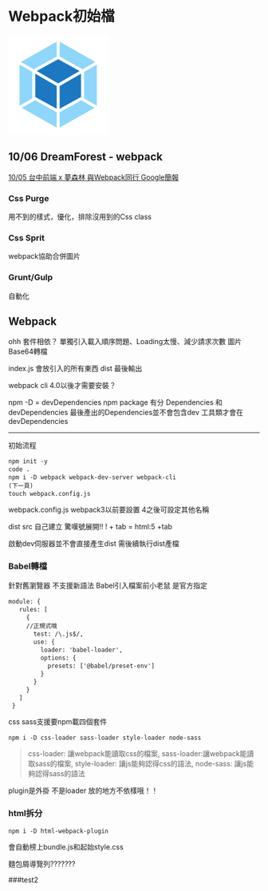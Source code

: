 Webpack初始檔
===
 <img width="200" height="200" src="webpack-logo.png">
 
## 10/06 DreamForest - webpack
[10/05 台中前端 x 夢森林 與Webpack同行 Google簡報](https://docs.google.com/presentation/d/1SZe9LyKxekhsYxvgW5pmlVm1Fv83huWyV6eYeAFMsLo/edit#slide=id.g4388dd36c7_0_43)
### Css Purge
用不到的樣式，優化，排除沒用到的Css class 

### Css Sprit
webpack協助合併圖片

### Grunt/Gulp
自動化

## Webpack
ohh 套件相依？
單獨引入載入順序問題、Loading太慢、減少請求次數
圖片Base64轉檔

index.js 會放引入的所有東西
dist 最後輸出

webpack cli 4.0以後才需要安裝？

npm -D = devDependencies
npm package 有分 Dependencies 和 devDependencies
最後產出的Dependencies並不會包含dev
工具類才會在devDependencies

---
初始流程
```
npm init -y
code .
npm i -D webpack webpack-dev-server webpack-cli
(下一頁)
touch webpack.config.js

```
webpack.config.js webpack3以前要設置 4之後可設定其他名稱

dist src 自己建立
驚嘆號展開!!
! + tab = html:5 +tab

啟動dev伺服器並不會直接產生dist
需後續執行dist產檔

### Babel轉檔
針對舊瀏覽器 不支援新語法
Babel引入檔案前小老鼠 是官方指定 

```
module: {
   rules: [
     {
     //正規式哦
       test: /\.js$/,
       use: {
         loader: 'babel-loader',
         options: {
           presets: ['@babel/preset-env']
         }
       }
     }
   ]
 }

```

css sass支援要npm載四個套件
```
npm i -D css-loader sass-loader style-loader node-sass
```

>css-loader: 讓webpack能讀取css的檔案, 
sass-loader:讓webpack能讀取sass的檔案,
style-loader: 讓js能夠認得css的語法, 
node-sass: 讓js能夠認得sass的語法

plugin是外掛 不是loader
放的地方不依樣哦！！


### html拆分
```
npm i -D html-webpack-plugin
```
會自動榜上bundle.js和起始style.css

麵包屑導覽列???????

###test2

